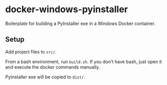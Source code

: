 # docker-windows-pyinstaller
Boilerplate for building a PyInstaller exe in a Windows Docker container.

## Setup
Add project files to `src/`.

From a bash environment, run `build.sh`. If you don't have bash, just open it and execute the docker commands manually.

PyInstaller exe will be copied to `dist/`.
